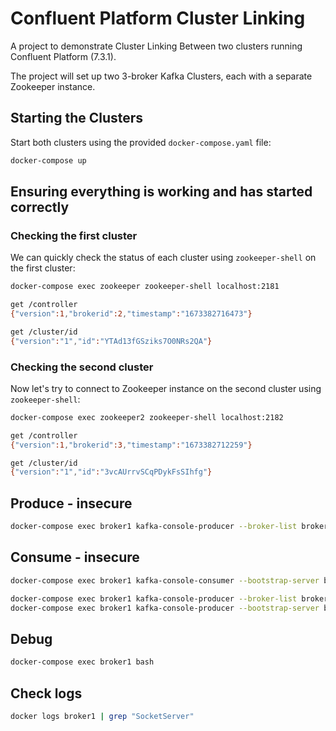 # Confluent Platform Cluster Linking 

A project to demonstrate Cluster Linking Between two clusters running Confluent Platform (7.3.1).

The project will set up two 3-broker Kafka Clusters, each with a separate Zookeeper instance.

## Starting the Clusters

Start both clusters using the provided `docker-compose.yaml` file:

```bash
docker-compose up
```

## Ensuring everything is working and has started correctly

### Checking the first cluster

We can quickly check the status of each cluster using `zookeeper-shell` on the first cluster:

```bash
docker-compose exec zookeeper zookeeper-shell localhost:2181
```

```bash
get /controller
{"version":1,"brokerid":2,"timestamp":"1673382716473"}
```

```bash
get /cluster/id
{"version":"1","id":"YTAd13fGSziks7O0NRs2QA"}
```

### Checking the second cluster

Now let's try to connect to Zookeeper instance on the second cluster using `zookeeper-shell`:

```bash
docker-compose exec zookeeper2 zookeeper-shell localhost:2182
```

```bash
get /controller
{"version":1,"brokerid":3,"timestamp":"1673382712259"}
```

```bash
get /cluster/id
{"version":"1","id":"3vcAUrrvSCqPDykFsSIhfg"}
```

## Produce - insecure

```bash
docker-compose exec broker1 kafka-console-producer --broker-list broker1:9091 --topic kafka-topic
```

## Consume - insecure

```bash
docker-compose exec broker1 kafka-console-consumer --bootstrap-server broker1:9091 --from-beginning --topic kafka-topic
```

```bash
docker-compose exec broker1 kafka-console-producer --broker-list broker1:9093 --topic kafka-topic --producer.config /tmp/client-ssl-auth.properties
docker-compose exec broker1 kafka-console-producer --bootstrap-server broker1:9093 --topic kafka-topic --producer.config /tmp/client-ssl-auth.properties
```

## Debug

```bash
docker-compose exec broker1 bash
```

## Check logs

```bash
docker logs broker1 | grep "SocketServer"
```
